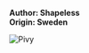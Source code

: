 <b>Author: Shapeless</b><br>
<b>Origin: Sweden</b><br>

![Pivy](https://github.com/yuankong666/Ultimate-RAT-Collection/assets/128066597/3d4f3757-c914-411d-be4f-92d5b3dc54d5)
